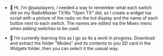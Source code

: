 - 👋 Hi, I’m @sasplayers, I needed a way to remember what each switch did on my RadioMaster TX16s "Open TX" did, so I create a widget lua script with a picture of the radio on the lcd display and the name of each button next to each switch. The names are edited via the Mixes menu when adding switches to be used.

- 🌱 I’m currently learning this as I go so its a work in progress.
Download and extract the folder "Modes" and its contents to you SD card in the Widgets folder, then you can select it the useual way.

<!---
sasplayers/sasplayers is a ✨ special ✨ repository because its `README.md` (this file) appears on your GitHub profile.
You can click the Preview link to take a look at your changes.
--->
